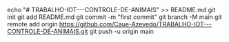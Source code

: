 echo "# TRABALHO-IOT---CONTROLE-DE-ANIMAIS" >> README.md
git init
git add README.md
git commit -m "first commit"
git branch -M main
git remote add origin https://github.com/Caue-Azevedo/TRABALHO-IOT---CONTROLE-DE-ANIMAIS.git
git push -u origin main
